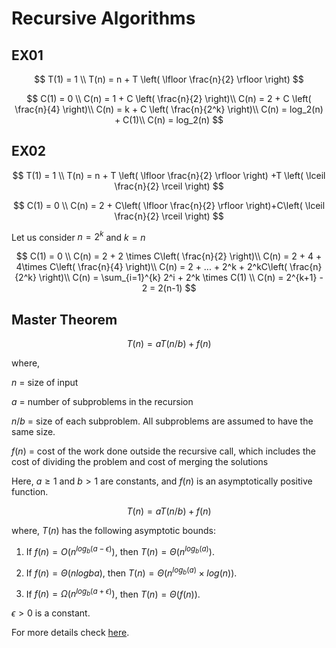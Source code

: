 # Recursive Algorithms

## EX01

$$
T(1) = 1 \\
T(n) = n + T \left( \lfloor \frac{n}{2} \rfloor \right)
$$

$$
C(1) = 0 \\
C(n) = 1 + C \left( \frac{n}{2} \right)\\
C(n) = 2 + C \left( \frac{n}{4} \right)\\
C(n) = k + C \left( \frac{n}{2^k} \right)\\
C(n) = log_2(n) + C(1)\\
C(n) = log_2(n)
$$

## EX02

$$
T(1) = 1 \\
T(n) = n + T \left( \lfloor \frac{n}{2} \rfloor \right) +T \left( \lceil \frac{n}{2} \rceil \right)
$$

$$
C(1) = 0 \\
C(n) = 2 + C\left( \lfloor \frac{n}{2} \rfloor \right)+C\left( \lceil \frac{n}{2} \rceil \right)
$$

Let us consider $n = 2^k$ and $k = n$

$$
C(1) = 0 \\
C(n) = 2 + 2 \times C\left( \frac{n}{2} \right)\\
C(n) = 2 + 4 + 4\times C\left( \frac{n}{4} \right)\\
C(n) = 2 + ... + 2^k + 2^kC\left( \frac{n}{2^k} \right)\\
C(n) = \sum_{i=1}^{k} 2^i + 2^k \times C(1) \\
C(n) = 2^{k+1} - 2 = 2(n-1) 
$$

## Master Theorem

$$
T(n) = aT(n/b) + f(n)
$$

where,

$n$ = size of input

$a$ = number of subproblems in the recursion

$n/b$ = size of each subproblem. All subproblems are assumed to have the same size.

$f(n)$ = cost of the work done outside the recursive call, which includes the cost of dividing the problem and cost of merging the solutions

Here, $a ≥ 1$ and $b > 1$ are constants, and $f(n)$ is an asymptotically positive function.

$$
T(n) = aT(n/b) + f(n)
$$

where, $T(n)$ has the following asymptotic bounds:

1. If $f(n) = O(n^{log_b (a-ϵ)})$, then $T(n) = Θ(n^{log_b(a)})$.

2. If $f(n) = Θ(nlogb a)$, then $T(n) = Θ(n^{log_b(a)} \times log(n))$.

3. If $f(n) = Ω(n^{log_b(a+ϵ)})$, then $T(n) = Θ(f(n))$.

$ϵ > 0$ is a constant.

For more details check [here](https://www.scaler.com/topics/data-structures/masters-theorem/).